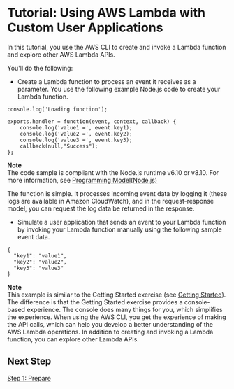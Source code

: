 # Tutorial: Using AWS Lambda with Custom User Applications<a name="with-userapp-walkthrough-custom-events"></a>

In this tutorial, you use the AWS CLI to create and invoke a Lambda function and explore other AWS Lambda APIs\.

You'll do the following:
+  Create a Lambda function to process an event it receives as a parameter\. You use the following example Node\.js code to create your Lambda function\.

  ```
  console.log('Loading function');
  
  exports.handler = function(event, context, callback) {
      console.log('value1 =', event.key1);
      console.log('value2 =', event.key2);
      console.log('value3 =', event.key3);
      callback(null,"Success");
  };
  ```
**Note**  
The code sample is compliant with the Node\.js runtime v6\.10 or v8\.10\. For more information, see [Programming Model\(Node\.js\)](programming-model.md)

  The function is simple\. It processes incoming event data by logging it \(these logs are available in Amazon CloudWatch\), and in the request\-response model, you can request the log data be returned in the response\.
+  Simulate a user application that sends an event to your Lambda function by invoking your Lambda function manually using the following sample event data\.

  ```
  {
    "key1": "value1",
    "key2": "value2",
    "key3": "value3"
  }
  ```

**Note**  
This example is similar to the Getting Started exercise \(see [Getting Started](getting-started.md)\)\. The difference is that the Getting Started exercise provides a console\-based experience\. The console does many things for you, which simplifies the experience\. When using the AWS CLI, you get the experience of making the API calls, which can help you develop a better understanding of the AWS Lambda operations\. In addition to creating and invoking a Lambda function, you can explore other Lambda APIs\.

## Next Step<a name="with-userapp-walkthrough-custom-events-next-step"></a>

 [Step 1: Prepare](with-userapp-walkthrough-custom-events-deploy.md) 